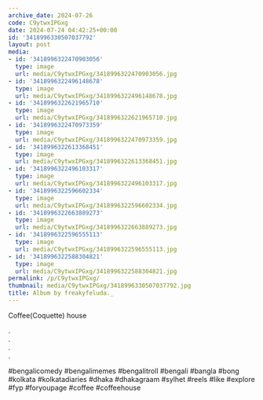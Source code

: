 ```yaml
---
archive_date: 2024-07-26
code: C9ytwxIPGxg
date: 2024-07-24 04:42:25+00:00
id: '3418996330507037792'
layout: post
media:
- id: '3418996322470903056'
  type: image
  url: media/C9ytwxIPGxg/3418996322470903056.jpg
- id: '3418996322496148678'
  type: image
  url: media/C9ytwxIPGxg/3418996322496148678.jpg
- id: '3418996322621965710'
  type: image
  url: media/C9ytwxIPGxg/3418996322621965710.jpg
- id: '3418996322470973359'
  type: image
  url: media/C9ytwxIPGxg/3418996322470973359.jpg
- id: '3418996322613368451'
  type: image
  url: media/C9ytwxIPGxg/3418996322613368451.jpg
- id: '3418996322496103317'
  type: image
  url: media/C9ytwxIPGxg/3418996322496103317.jpg
- id: '3418996322596602334'
  type: image
  url: media/C9ytwxIPGxg/3418996322596602334.jpg
- id: '3418996322663889273'
  type: image
  url: media/C9ytwxIPGxg/3418996322663889273.jpg
- id: '3418996322596555113'
  type: image
  url: media/C9ytwxIPGxg/3418996322596555113.jpg
- id: '3418996322588304821'
  type: image
  url: media/C9ytwxIPGxg/3418996322588304821.jpg
permalink: /p/C9ytwxIPGxg/
thumbnail: media/C9ytwxIPGxg/3418996330507037792.jpg
title: Album by freakyfeluda._
---
```


Coffee(Coquette) house  
  
.  
.  
.  
.  
  
#bengalicomedy #bengalimemes #bengalitroll #bengali #bangla #bong #kolkata #kolkatadiaries #dhaka #dhakagraam #sylhet #reels #like #explore #fyp #foryoupage #coffee #coffeehouse